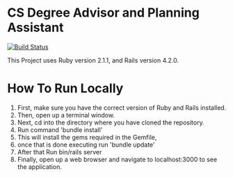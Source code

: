 # CS Degree Advisor and Planning Assistant
[![Build Status](http://162.243.137.213/buildStatus/icon?job=cs-degree-advisor-master)](http://162.243.137.213/job/cs-degree-advisor-master/)

This Project uses Ruby version 2.1.1, and Rails version 4.2.0.  

# How To Run Locally
1.  First, make sure you have the correct version of Ruby and Rails installed.
2.  Then, open up a terminal window.
3.  Next, cd into the directory where you have cloned the repository.
4.  Run command 'bundle install'
5.  This will install the gems required in the Gemfile, 
6.  once that is done executing run 'bundle update'
4.  After that Run bin/rails server
5.  Finally, open up a web browser and navigate to localhost:3000 to see the application.
